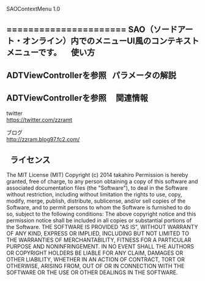 SAOContextMenu 1.0

======================
SAO（ソードアート・オンライン）内でのメニューUI風のコンテキストメニューです。
 
 
使い方
------
ADTViewControllerを参照
 
パラメータの解説
----------------
ADTViewControllerを参照
 
 
関連情報
--------
twitter  
https://twitter.com/zzramt

ブログ  
http://zzram.blog97.fc2.com/

 
ライセンス
----------
The MIT License (MIT)
Copyright (c) 2014 takahiro
Permission is hereby granted, free of charge, to any person obtaining a copy of this software and associated documentation files (the "Software"), to deal in the Software without restriction, including without limitation the rights to use, copy, modify, merge, publish, distribute, sublicense, and/or sell copies of the Software, and to permit persons to whom the Software is furnished to do so, subject to the following conditions:
The above copyright notice and this permission notice shall be included in all copies or substantial portions of the Software.
THE SOFTWARE IS PROVIDED "AS IS", WITHOUT WARRANTY OF ANY KIND, EXPRESS OR IMPLIED, INCLUDING BUT NOT LIMITED TO THE WARRANTIES OF MERCHANTABILITY, FITNESS FOR A PARTICULAR PURPOSE AND NONINFRINGEMENT. IN NO EVENT SHALL THE AUTHORS OR COPYRIGHT HOLDERS BE LIABLE FOR ANY CLAIM, DAMAGES OR OTHER LIABILITY, WHETHER IN AN ACTION OF CONTRACT, TORT OR OTHERWISE, ARISING FROM, OUT OF OR IN CONNECTION WITH THE SOFTWARE OR THE USE OR OTHER DEALINGS IN THE SOFTWARE.
